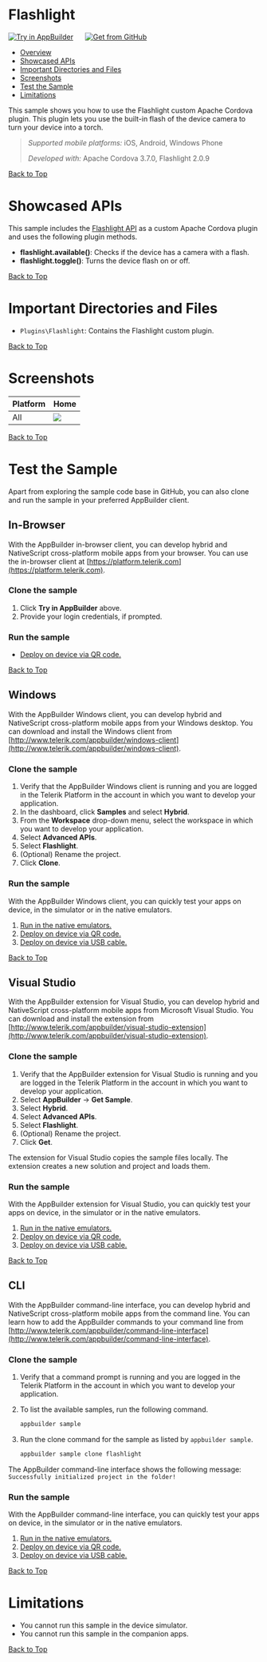Flashlight
=================
<a href="https://platform.telerik.com/#appbuilder/clone/https%3A%2F%2Fgithub.com%2FIcenium%2Fsample-flashlight" target="_blank"><img src="http://docs.telerik.com/platform/samples/images/try-in-appbuilder.png" alt="Try in AppBuilder" title="Try in AppBuilder" /></a>  <a href="https://github.com/Icenium/sample-flashlight" target="_blank"><img style="padding-left:20px" src="http://docs.telerik.com/platform/samples/images/get-github.png" alt="Get from GitHub" title="Get from GitHub"></a>

<a id="top"></a>
* [Overview](#overview)
* [Showcased APIs](#showcased-apis)
* [Important Directories and Files](#important-directories-and-files)
* [Screenshots](#screenshots)
* [Test the Sample](#test-the-sample)
* [Limitations](#limitations)

This sample shows you how to use the Flashlight custom Apache Cordova plugin. This plugin lets you use the built-in flash of the device camera to turn your device into a torch.

> *Supported mobile platforms:* iOS, Android, Windows Phone
>
> *Developed with:* Apache Cordova 3.7.0, Flashlight 2.0.9

[Back to Top](#top)

# Showcased APIs

This sample includes the [Flashlight API][Flashlight API] as a custom Apache Cordova plugin and uses the following plugin methods.

* **flashlight.available()**: Checks if the device has a camera with a flash.
* **flashlight.toggle()**: Turns the device flash on or off.

[Back to Top](#top)

# Important Directories and Files

* `Plugins\Flashlight`: Contains the Flashlight custom plugin.

[Back to Top](#top)

# Screenshots

Platform | Home
---|---
All | ![](https://raw.githubusercontent.com/Icenium/sample-flashlight/master/screenshots/home.png)

[Back to Top](#top)

# Test the Sample

Apart from exploring the sample code base in GitHub, you can also clone and run the sample in your preferred AppBuilder client.

## In-Browser

With the AppBuilder in-browser client, you can develop hybrid and NativeScript cross-platform mobile apps from your browser. You can use the in-browser client at [https://platform.telerik.com](https://platform.telerik.com).

### Clone the sample

1. Click **Try in AppBuilder** above.
1. Provide your login credentials, if prompted.

### Run the sample

* [Deploy on device via QR code.][QR code in-browser]

[Back to Top](#top)

## Windows

With the AppBuilder Windows client, you can develop hybrid and NativeScript cross-platform mobile apps from your Windows desktop. You can download and install the Windows client from [http://www.telerik.com/appbuilder/windows-client](http://www.telerik.com/appbuilder/windows-client).

### Clone the sample

1. Verify that the AppBuilder Windows client is running and you are logged in the Telerik Platform in the account in which you want to develop your application.
1. In the dashboard, click **Samples** and select **Hybrid**.
1. From the **Workspace** drop-down menu, select the workspace in which you want to develop your application.
1. Select **Advanced APIs**.
1. Select **Flashlight**.
1. (Optional) Rename the project.
1. Click **Clone**.

### Run the sample

With the AppBuilder Windows client, you can quickly test your apps on device, in the simulator or in the native emulators.

1. [Run in the native emulators.][emulators windows]
1. [Deploy on device via QR code.][QR code windows]
1. [Deploy on device via USB cable.][USB deploy windows]

[Back to Top](#top)

## Visual Studio

With the AppBuilder extension for Visual Studio, you can develop hybrid and NativeScript cross-platform mobile apps from Microsoft Visual Studio. You can download and install the extension from [http://www.telerik.com/appbuilder/visual-studio-extension](http://www.telerik.com/appbuilder/visual-studio-extension).

### Clone the sample

1. Verify that the AppBuilder extension for Visual Studio is running and you are logged in the Telerik Platform in the account in which you want to develop your application.
1. Select **AppBuilder** &#8594; **Get Sample**.
1. Select **Hybrid**.
1. Select **Advanced APIs**.
1. Select **Flashlight**.
1. (Optional) Rename the project.
1. Click **Get**.

The extension for Visual Studio copies the sample files locally. The extension creates a new solution and project and loads them.

### Run the sample

With the AppBuilder extension for Visual Studio, you can quickly test your apps on device, in the simulator or in the native emulators.

1. [Run in the native emulators.][emulators vse]
1. [Deploy on device via QR code.][QR code vse]
1. [Deploy on device via USB cable.][USB deploy vse]

[Back to Top](#top)

## CLI

With the AppBuilder command-line interface, you can develop hybrid and NativeScript cross-platform mobile apps from the command line. You can learn how to add the AppBuilder commands to your command line from [http://www.telerik.com/appbuilder/command-line-interface](http://www.telerik.com/appbuilder/command-line-interface).

### Clone the sample

1. Verify that a command prompt is running and you are logged in the Telerik Platform in the account in which you want to develop your application.
1. To list the available samples, run the following command.

	```bash
	appbuilder sample
	```
1. Run the clone command for the sample as listed by `appbuilder sample`.
	
	```bash
	appbuilder sample clone flashlight
	```

The AppBuilder command-line interface shows the following message: `Successfully initialized project in the folder!`

### Run the sample

With the AppBuilder command-line interface, you can quickly test your apps on device, in the simulator or in the native emulators.

1. [Run in the native emulators.][emulators cli]
1. [Deploy on device via QR code.][QR code cli]
1. [Deploy on device via USB cable.][USB deploy cli]

[Back to Top](#top)

# Limitations

* You cannot run this sample in the device simulator.
* You cannot run this sample in the companion apps.

[Back to Top](#top)

[QR code in-browser]: http://docs.telerik.com/platform/appbuilder/testing-your-app/running-on-devices/deploy-remote#in-browser
[QR code windows]: http://docs.telerik.com/platform/appbuilder/testing-your-app/running-on-devices/deploy-remote#windows
[QR code vse]: http://docs.telerik.com/platform/appbuilder/testing-your-app/running-on-devices/deploy-remote#visual-studio
[QR code cli]: http://docs.telerik.com/platform/appbuilder/testing-your-app/running-on-devices/deploy-remote#cli
[USB deploy windows]: http://docs.telerik.com/platform/appbuilder/testing-your-app/running-on-devices/running-on-connected-devices/deploy-connected#windows
[USB deploy vse]: http://docs.telerik.com/platform/appbuilder/testing-your-app/running-on-devices/running-on-connected-devices/deploy-connected#visual-studio
[USB deploy cli]: http://docs.telerik.com/platform/appbuilder/testing-your-app/running-on-devices/running-on-connected-devices/deploy-connected#cli
[emulators windows]: http://docs.telerik.com/platform/appbuilder/testing-your-app/running-in-emulators/native-emulators#windows
[emulators vse]: http://docs.telerik.com/platform/appbuilder/testing-your-app/running-in-emulators/native-emulators#visual-studio
[emulators cli]: http://docs.telerik.com/platform/appbuilder/testing-your-app/running-in-emulators/native-emulators#cli
[Flashlight API]: https://github.com/Icenium/sample-flashlight/blob/master/sample-flashlight/Plugins/Flashlight-Plugin/README.md

